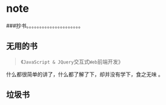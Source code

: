 # note

###抄书。。。。。。。。。。。。。。。。。。。。。


## 无用的书

> 《`JavaScript & JQuery`交互式`Web`前端开发》

什么都很简单的讲了，什么都了解了下，却并没有学下，食之无味 。


## 垃圾书
